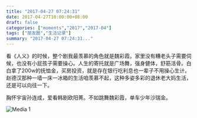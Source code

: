 ```yaml
---
title: "2017-04-27 07:24:31"
date: 2017-04-27T10:00:00+08:00
draft: false
categories: ["moments","2017","2017-04"]
tags: ["朋友圈","生活记录"]
summary: "2017-04-27 07:24:31..."
---
```


看《人义》的时候，整个剧我最羡慕的角色就是魏彩霞。家里没有糟老头子需要伺候，也没有小屁孩子需要操心。人生的寄托就是广场舞，强身健体，舒筋活骨。白白拿了200w的抚恤金，买房投资，就是存在银行吃利息也一辈子不用操心生计。赵德汉那种一墙一床一冰箱的生活咱羡慕不起，这种多姿多彩的退休老大妈生活，还是可以向往一下。

胸怀宇宙孙连成，爱看韩剧欧阳菁。不如跳舞魏彩霞，单车少年沙瑞金。

![Media 1](/Moments/photos/2017-04-27/201704270724310.jpg)

